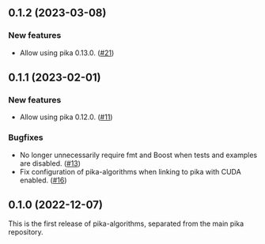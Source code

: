 <!--- Copyright (c) 2022 ETH Zurich -->
<!----->
<!--- SPDX-License-Identifier: BSL-1.0 -->
<!--- Distributed under the Boost Software License, Version 1.0. (See accompanying -->
<!--- file LICENSE_1_0.txt or copy at http://www.boost.org/LICENSE_1_0.txt) -->

## 0.1.2 (2023-03-08)

### New features

- Allow using  pika 0.13.0. ([#21](https://github.com/pika-org/pika-algorithms/pull/21))

## 0.1.1 (2023-02-01)

### New features

- Allow using  pika 0.12.0. ([#11](https://github.com/pika-org/pika-algorithms/pull/11))

### Bugfixes

- No longer unnecessarily require fmt and Boost when tests and examples are disabled. ([#13](https://github.com/pika-org/pika-algorithms/pull/13))
- Fix configuration of pika-algorithms when linking to pika with CUDA enabled. ([#16](https://github.com/pika-org/pika-algorithms/pull/16))

## 0.1.0 (2022-12-07)

This is the first release of pika-algorithms, separated from the main pika repository.
